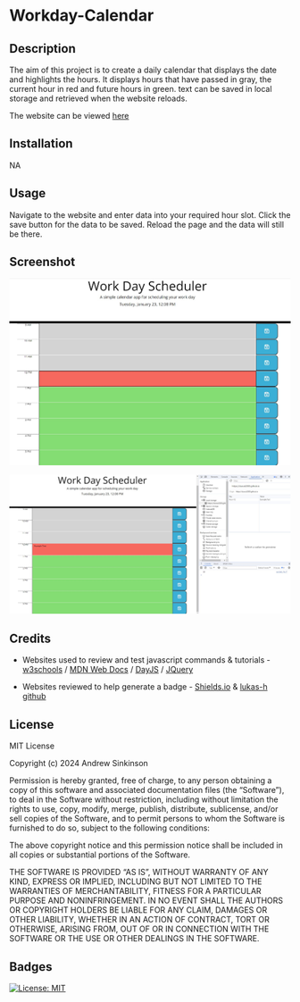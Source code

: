 # Workday-Calendar

## Description

The aim of this project is to create a daily calendar that displays the date and highlights the hours. It displays hours that have passed in gray, the current hour in red and future hours in green. text can be saved in local storage and retrieved when the website reloads.

The website can be viewed [here](https://duouk2000.github.io/Workday-Calendar/)

## Installation

NA

## Usage

Navigate to the website and enter data into your required hour slot. Click the save button for the data to be saved. Reload the page and the data will still be there.

## Screenshot
![screenshot showing the webpage in use](assets/Images/screenshot1.jpg) 

![screenshot showing the webpage in use](assets/Images/screenshot2.jpg) 
    
## Credits

- Websites used to review and test javascript commands & tutorials - [w3schools](https://www.w3schools.com/html/default.asp) /
[MDN Web Docs](https://developer.mozilla.org/en-US/docs/Learn/HTML) / [DayJS](https://day.js.org/docs/en/get-set/hour) / [JQuery](https://api.jquery.com/)

- Websites reviewed to help generate a badge - [Shields.io](https://shields.io/badges) & [lukas-h github](https://gist.github.com/lukas-h/2a5d00690736b4c3a7ba)

## License

MIT License

Copyright (c) 2024 Andrew Sinkinson

Permission is hereby granted, free of charge, to any person obtaining a copy of this software and associated documentation files (the “Software”), to deal in the Software without restriction, including without limitation the rights to use, copy, modify, merge, publish, distribute, sublicense, and/or sell copies of the Software, and to permit persons to whom the Software is furnished to do so, subject to the following conditions:

The above copyright notice and this permission notice shall be included in all copies or substantial portions of the Software.

THE SOFTWARE IS PROVIDED “AS IS”, WITHOUT WARRANTY OF ANY KIND, EXPRESS OR IMPLIED, INCLUDING BUT NOT LIMITED TO THE WARRANTIES OF MERCHANTABILITY, FITNESS FOR A PARTICULAR PURPOSE AND NONINFRINGEMENT. IN NO EVENT SHALL THE AUTHORS OR COPYRIGHT HOLDERS BE LIABLE FOR ANY CLAIM, DAMAGES OR OTHER LIABILITY, WHETHER IN AN ACTION OF CONTRACT, TORT OR OTHERWISE, ARISING FROM, OUT OF OR IN CONNECTION WITH THE SOFTWARE OR THE USE OR OTHER DEALINGS IN THE SOFTWARE.

## Badges

[![License: MIT](https://img.shields.io/badge/License-MIT-blue)](https://opensource.org/licenses/MIT)